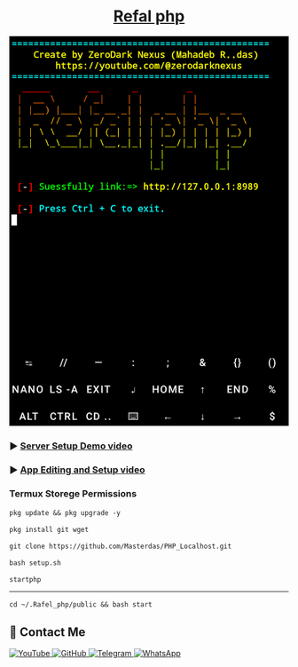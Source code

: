 <h1 align="center"><u>Refal php</u></h1>

<a href="http" target="_blank">
  <img src="https://raw.githubusercontent.com/Masterdas/PHP_Localhost/refs/heads/main/Screenshot_2025_0509_191339.png" alt="Android Kali Image">
</a>

### ▶️ [Server Setup Demo video](https)
### ▶️ [App Editing and Setup video](https)
### Termux Storege Permissions 

```
pkg update && pkg upgrade -y
```
```
pkg install git wget
```
```
git clone https://github.com/Masterdas/PHP_Localhost.git
```
```
bash setup.sh
```
```
startphp
```
---
```
cd ~/.Rafel_php/public && bash start
```


## 📌 Contact Me  

<a href="https://youtube.com/@zerodarknexus">
  <img src="https://img.shields.io/badge/YouTube-FF0000?style=for-the-badge&logo=youtube&logoColor=white" alt="YouTube">
</a>  

<a href="https://github.com/Masterdas?tab=repositories">
  <img src="https://img.shields.io/badge/GitHub-000000?style=for-the-badge&logo=github&logoColor=white" alt="GitHub">
</a>  

<a href="https://t.me/ZeroHackNexus">
  <img src="https://img.shields.io/badge/Telegram-26A5E4?style=for-the-badge&logo=telegram&logoColor=white" alt="Telegram">
</a>  

<a href="https://chat.whatsapp.com/II35pNaN25rHqnUmqXK6ag">
  <img src="https://img.shields.io/badge/WhatsApp-25D366?style=for-the-badge&logo=whatsapp&logoColor=white" alt="WhatsApp">
</a>
